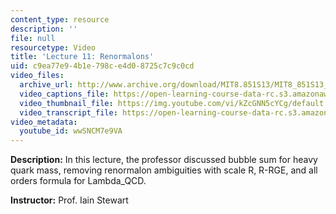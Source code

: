 ```yaml
---
content_type: resource
description: ''
file: null
resourcetype: Video
title: 'Lecture 11: Renormalons'
uid: c9ea77e9-4b1e-798c-e4d0-8725c7c9c0cd
video_files:
  archive_url: http://www.archive.org/download/MIT8.851S13/MIT8_851S13_lec11_300k.mp4
  video_captions_file: https://open-learning-course-data-rc.s3.amazonaws.com/8-851-effective-field-theory-spring-2013/8b1e0214b51d578390d0caa49e2b2ff4_wwSNCM7e9VA.vtt
  video_thumbnail_file: https://img.youtube.com/vi/kZcGNN5cYCg/default.jpg
  video_transcript_file: https://open-learning-course-data-rc.s3.amazonaws.com/8-851-effective-field-theory-spring-2013/425c39f261e19484fdd8588e23130924_wwSNCM7e9VA.pdf
video_metadata:
  youtube_id: wwSNCM7e9VA
---
```


**Description:** In this lecture, the professor discussed bubble sum for heavy quark mass, removing renormalon ambiguities with scale R, R-RGE, and all orders formula for Lambda\_QCD.

**Instructor:** Prof. Iain Stewart